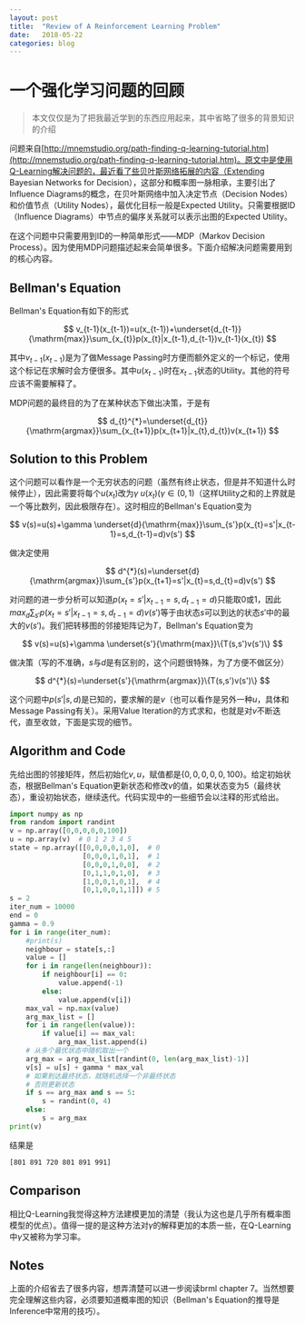 ```yaml
---
layout: post
title:  "Review of A Reinforcement Learning Problem"
date:   2018-05-22
categories: blog
---
```

# 一个强化学习问题的回顾
  
  >本文仅仅是为了把我最近学到的东西应用起来，其中省略了很多的背景知识的介绍
  
  问题来自[http://mnemstudio.org/path-finding-q-learning-tutorial.htm](http://mnemstudio.org/path-finding-q-learning-tutorial.htm)。原文中是使用Q-Learning解决问题的，最近看了些贝叶斯网络拓展的内容（Extending Bayesian Networks for Decision），这部分和概率图一脉相承，主要引出了Influence Diagrams的概念，在贝叶斯网络中加入决定节点（Decision Nodes）和价值节点（Utility Nodes），最优化目标一般是Expected Utility。只需要根据ID（Influence Diagrams）中节点的偏序关系就可以表示出图的Expected Utility。
  
  在这个问题中只需要用到ID的一种简单形式——MDP（Markov Decision Process）。因为使用MDP问题描述起来会简单很多。下面介绍解决问题需要用到的核心内容。

## Bellman's Equation
  
  Bellman's Equation有如下的形式

  $$
  v_{t-1}(x_{t-1})=u(x_{t-1})+\underset{d_{t-1}}{\mathrm{max}}\sum_{x_{t}}p(x_{t}|x_{t-1},d_{t-1})v_{t-1}(x_{t})
  $$

  其中$v_{t-1}(x_{t-1})$是为了做Message Passing时方便而额外定义的一个标记，使用这个标记在求解时会方便很多。其中$u(x_{t-1})$时在$x_{t-1}$状态的Utility。其他的符号应该不需要解释了。

  MDP问题的最终目的为了在某种状态下做出决策，于是有

  $$
  d_{t}^{*}=\underset{d_{t}}{\mathrm{argmax}}\sum_{x_{t+1}}p(x_{t+1}|x_{t},d_{t})v(x_{t+1})
  $$

## Solution to this Problem  
  
  这个问题可以看作是一个无穷状态的问题（虽然有终止状态，但是并不知道什么时候停止），因此需要将每个$u(x_{t})$改为$\gamma\ u(x_{t})(\gamma \in (0,1)$（这样Utility之和的上界就是一个等比数列，因此极限存在）。这时相应的Bellman's Equation变为

  $$
  v(s)=u(s)+\gamma \underset{d}{\mathrm{max}}\sum_{s'}p(x_{t}=s'|x_{t-1}=s,d_{t-1}=d)v(s')
  $$

  做决定使用

  $$
  d^{*}(s)=\underset{d}{\mathrm{argmax}}\sum_{s'}p(x_{t+1}=s'|x_{t}=s,d_{t}=d)v(s')
  $$
  
  对问题的进一步分析可以知道$p(x_{t}=s'|x_{t-1}=s,d_{t-1}=d)$只能取0或1，因此$max_{d}\sum_{s'}p(x_{t}=s'|x_{t-1}=s,d_{t-1}=d)v(s')$等于由状态$s$可以到达的状态$s'$中的最大的$v(s')$。我们把转移图的邻接矩阵记为$T$，Bellman's Equation变为

  $$
  v(s)=u(s)+\gamma \underset{s'}{\mathrm{max}}\{T(s,s')v(s')\}
  $$

  做决策（写的不准确，$s$与$d$是有区别的，这个问题很特殊，为了方便不做区分）

  $$
  d^{*}(s)=\underset{s'}{\mathrm{argmax}}\{T(s,s')v(s')\}
  $$
  
  这个问题中$p(s'|s,d)$是已知的，要求解的是$v$（也可以看作是另外一种$u$，具体和Message Passing有关）。采用Value Iteration的方式求和，也就是对$v$不断迭代，直至收敛，下面是实现的细节。

## Algorithm and Code
  
  先给出图的邻接矩阵，然后初始化$v,u$，赋值都是$\{0,0,0,0,0,100\}$。给定初始状态，根据Bellman's Equation更新状态和修改$v$的值，如果状态变为5（最终状态），重设初始状态，继续迭代。代码实现中的一些细节会以注释的形式给出。
```python
import numpy as np
from random import randint
v = np.array([0,0,0,0,0,100])
u = np.array(v)  # 0 1 2 3 4 5
state = np.array([[0,0,0,0,1,0],  # 0
                  [0,0,0,1,0,1],  # 1
                  [0,0,0,1,0,0],  # 2
                  [0,1,1,0,1,0],  # 3
                  [1,0,0,1,0,1],  # 4
                  [0,1,0,0,1,1]]) # 5
s = 2
iter_num = 10000
end = 0
gamma = 0.9
for i in range(iter_num):
    #print(s)
    neighbour = state[s,:]
    value = []
    for i in range(len(neighbour)):
        if neighbour[i] == 0:
            value.append(-1)
        else:
            value.append(v[i])
    max_val = np.max(value)
    arg_max_list = []
    for i in range(len(value)):
        if value[i] == max_val:
            arg_max_list.append(i)
    # 从多个最优状态中随机取出一个
    arg_max = arg_max_list[randint(0, len(arg_max_list)-1)]
    v[s] = u[s] + gamma * max_val
    # 如果到达最终状态，就随机选择一个非最终状态
    # 否则更新状态
    if s == arg_max and s == 5:
        s = randint(0, 4)
    else:
        s = arg_max
print(v)
```
  
  结果是
```bash
[801 891 720 801 891 991]
```
## Comparison
  
  相比Q-Learning我觉得这种方法建模更加的清楚（我认为这也是几乎所有概率图模型的优点）。值得一提的是这种方法对$\gamma$的解释更加的本质一些，在Q-Learning中$\gamma$又被称为学习率。

## Notes
  
  上面的介绍省去了很多内容，想弄清楚可以进一步阅读brml chapter 7。当然想要完全理解这些内容，必须要知道概率图的知识（Bellman's Equation的推导是Inference中常用的技巧）。
